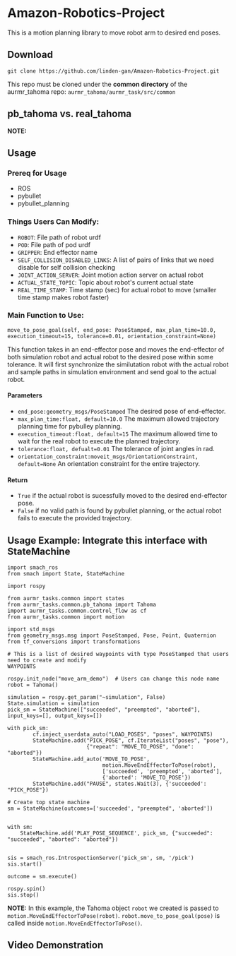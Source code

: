 # Amazon-Robotics-Project

This is a motion planning library to move robot arm to desired end poses.

## Download
```
git clone https://github.com/linden-gan/Amazon-Robotics-Project.git
```
This repo must be cloned under the **common directory** of the aurmr_tahoma repo: ```aurmr_tahoma/aurmr_task/src/common```

## pb_tahoma vs. real_tahoma
**NOTE:** 

## Usage
### Prereq for Usage
- ROS
- pybullet
- pybullet_planning

### Things Users Can Modify: 
- ```ROBOT```: File path of robot urdf
- ```POD```: File path of pod urdf
- ```GRIPPER```: End effector name
- ```SELF_COLLISION_DISABLED_LINKS```: A list of pairs of links that we need disable for self collision checking
- ```JOINT_ACTION_SERVER```: Joint motion action server on actual robot
- ```ACTUAL_STATE_TOPIC```: Topic about robot's current actual state
- ```REAL_TIME_STAMP```: Time stamp (sec) for actual robot to move (smaller time stamp makes robot faster)

### Main Function to Use: 
```
move_to_pose_goal(self, end_pose: PoseStamped, max_plan_time=10.0, execution_timeout=15, tolerance=0.01, orientation_constraint=None)
```
This function takes in an end-effector pose and moves the end-effector of both simulation robot and actual robot to the desired pose within some tolerance. It will first synchronize the similutation robot with the actual robot and sample paths in simulation environment and send goal to the actual robot.

#### Parameters
- ```end_pose:geometry_msgs/PoseStamped``` The desired pose of end-effector.
- ```max_plan_time:float, default=10.0``` The maximum allowed trajectory planning time for pybulley planning.
- ```execution_timeout:float, default=15``` The maximum allowed time to wait for the real robot to execute the planned trajectory.
- ```tolerance:float, defualt=0.01``` The tolerance of joint angles in rad.
- ```orientation_constraint:moveit_msgs/OrientationConstraint, default=None```  An orientation constraint for the entire trajectory.

#### Return
- ```True``` if the actual robot is sucessfully moved to the desired end-effector pose.
- ```False``` if no valid path is found by pybullet planning, or the actual robot fails to execute the provided trajectory.

## Usage Example: Integrate this interface with StateMachine
```
import smach_ros
from smach import State, StateMachine

import rospy

from aurmr_tasks.common import states
from aurmr_tasks.common.pb_tahoma import Tahoma
import aurmr_tasks.common.control_flow as cf
from aurmr_tasks.common import motion

import std_msgs
from geometry_msgs.msg import PoseStamped, Pose, Point, Quaternion
from tf_conversions import transformations

# This is a list of desired waypoints with type PoseStamped that users need to create and modify
WAYPOINTS

rospy.init_node("move_arm_demo")  # Users can change this node name
robot = Tahoma()

simulation = rospy.get_param("~simulation", False)
State.simulation = simulation
pick_sm = StateMachine(["succeeded", "preempted", "aborted"], input_keys=[], output_keys=[])

with pick_sm:
        cf.inject_userdata_auto("LOAD_POSES", "poses", WAYPOINTS)
        StateMachine.add("PICK_POSE", cf.IterateList("poses", "pose"),
                         {"repeat": "MOVE_TO_POSE", "done": "aborted"})
        StateMachine.add_auto('MOVE_TO_POSE',
                              motion.MoveEndEffectorToPose(robot),
                              ['succeeded', 'preempted', 'aborted'],
                              {'aborted': 'MOVE_TO_POSE'})
        StateMachine.add("PAUSE", states.Wait(3), {'succeeded': "PICK_POSE"})
        
# Create top state machine
sm = StateMachine(outcomes=['succeeded', "preempted", 'aborted'])


with sm:
    StateMachine.add('PLAY_POSE_SEQUENCE', pick_sm, {"succeeded": "succeeded", "aborted": "aborted"})
    

sis = smach_ros.IntrospectionServer('pick_sm', sm, '/pick')
sis.start()

outcome = sm.execute()

rospy.spin()
sis.stop()
```
**NOTE:** In this example, the Tahoma object ```robot``` we created is passed to ```motion.MoveEndEffectorToPose(robot)```. ```robot.move_to_pose_goal(pose)``` is called inside ```motion.MoveEndEffectorToPose()```.


## Video Demonstration
